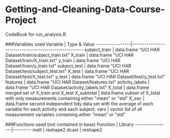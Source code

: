 # Getting-and-Cleaning-Data-Course-Project
CodeBook for run_analysis.R

###Variables used
Variable         | Type       & Value
-----------------|------------------------------------------------------
subject_train    | data.frame  "UCI HAR Dataset/train/subject_train.txt"
X_train          | data.frame  "UCI HAR Dataset/train/X_train.txt"
y_train          | data.frame  "UCI HAR Dataset/train/y_train.txt"
subject_test     | data.frame  "UCI HAR Dataset/test/subject_test.txt"
X_test           | data.frame  "UCI HAR Dataset/test/X_test.txt"
y_test           | data.frame  "UCI HAR Dataset/test/y_test.txt"
features         | data.frame  "UCI HAR Dataset/features.txt"
activity_labels  | data.frame  "UCI HAR Dataset/activity_labels.txt"
X_total          | data.frame  merged set of X_train and X_test
X_subtotal       | data.frame  subset of X_total with only measurements containing either "mean" or "std"
X_sec            | data.frame  second independent tidy data set with the average of each variable for each activity and each subject.
vars             | vector      list of all measurement variables containing either "mean" or "std"

###Functions used (not contained in base)
Function         | Library
-----------------|---------
melt             | reshape2
dcast            | reshape2